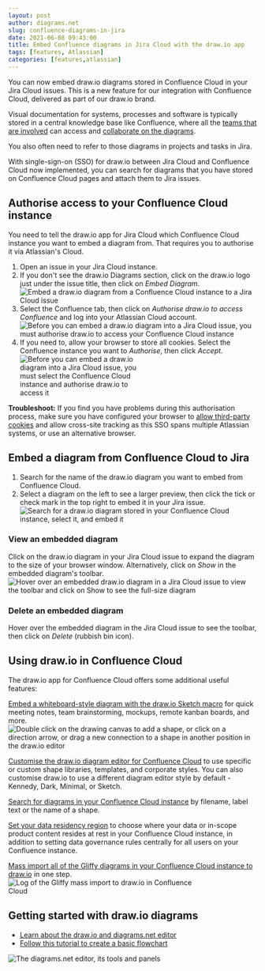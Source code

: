 ```yaml
---
layout: post
author: diagrams.net
slug: confluence-diagrams-in-jira
date: 2021-06-08 09:43:00
title: Embed Confluence diagrams in Jira Cloud with the draw.io app
tags: [features, Atlassian]
categories: [features,atlassian]
---
```


You can now embed draw.io diagrams stored in Confluence Cloud in your Jira Cloud issues. This is a new feature for our integration with Confluence Cloud, delivered as part of our draw.io brand.

Visual documentation for systems, processes and software is typically stored in a central knowledge base like Confluence, where all the [teams that are involved](/blog/team-diagramming.html) can access and [collaborate on the diagrams](/blog/collaborative-editing-confluence-cloud.html). 

You also often need to refer to those diagrams in projects and tasks in Jira.

With single-sign-on (SSO) for draw.io between Jira Cloud and Confluence Cloud now implemented, you can search for diagrams that you have stored on Confluence Cloud pages and attach them to Jira issues. 

## Authorise access to your Confluence Cloud instance

You need to tell the draw.io app for Jira Cloud which Confluence Cloud instance you want to embed a diagram from. That requires you to authorise it via Atlassian's Cloud. 

1. Open an issue in your Jira Cloud instance. 
2. If you don't see the draw.io Diagrams section, click on the draw.io logo just under the issue title, then click on _Embed Diagram_.
<br /><img src="/assets/img/blog/drawio-jira-embed-diagram.png" style="width=100%;max-width:600px;height:auto;" alt="Embed a draw.io diagram from a Confluence Cloud instance to a Jira Cloud issue">
3. Select the Confluence tab, then click on _Authorise draw.io to access Confluence_ and log into your Atlassian Cloud account. 
<br /><img src="/assets/img/blog/drawio-jira-authorise-confluence.png" style="width=100%;max-width:600px;height:auto;" alt="Before you can embed a draw.io diagram into a Jira Cloud issue, you must authorise draw.io to access your Confluence Cloud instance">
4. If you need to, allow your browser to store all cookies. Select the Confluence instance you want to _Authorise_, then click _Accept_.
<br /><img src="/assets/img/blog/drawio-jira-authorise-confluence-instance.png" style="width=100%;max-width:250px;height:auto;" alt="Before you can embed a draw.io diagram into a Jira Cloud issue, you must select the Confluence Cloud instance and authorise draw.io to access it">

**Troubleshoot:** If you find you have problems during this authorisation process, make sure you have configured your browser to [allow third-party cookies](/doc/faq/enable-third-party-cookies.html) and allow cross-site tracking as this SSO spans multiple Atlassian systems, or use an alternative browser.

## Embed a diagram from Confluence Cloud to Jira 

1. Search for the name of the draw.io diagram you want to embed from Confluence Cloud.
2. Select a diagram on the left to see a larger preview, then click the tick or check mark in the top right to embed it in your Jira issue. 
<br /><img src="/assets/img/blog/drawio-jira-search-diagram-confluence.png" style="width=100%;max-width:600px;height:auto;" alt="Search for a draw.io diagram stored in your Confluence Cloud instance, select it, and embed it">

### View an embedded diagram

Click on the draw.io diagram in your Jira Cloud issue to expand the diagram to the size of your browser window. Alternatively, click on _Show_ in the embedded diagram's toolbar.
<br /><img src="/assets/img/blog/drawio-jira-show-diagram.png" style="width=100%;max-width:600px;height:auto;" alt="Hover over an embedded draw.io diagram in a Jira Cloud issue to view the toolbar and click on Show to see the full-size diagram">

### Delete an embedded diagram

Hover over the embedded diagram in the Jira Cloud issue to see the toolbar, then click on _Delete_ (rubbish bin icon).

## Using draw.io in Confluence Cloud

The draw.io app for Confluence Cloud offers some additional useful features:

[Embed a whiteboard-style diagram with the draw.io Sketch macro](/blog/drawio-sketch-macro.html) for quick meeting notes, team brainstorming, mockups, remote kanban boards, and more.
<br /><img src="/assets/img/blog/sketch-ui-add-shapes.gif" style="width=100%;max-width:500px;height:auto;" alt="Double click on the drawing canvas to add a shape, or click on a direction arrow, or drag a new connection to a shape in another position in the draw.io editor">

[Customise the draw.io diagram editor for Confluence Cloud](/doc/faq/drawio-confluence-cloud.html) to use specific or custom shape libraries, templates, and corporate styles. You can also customise draw.io to use a different diagram editor style by default - Kennedy, Dark, Minimal, or Sketch.

[Search for diagrams in your Confluence Cloud instance](/blog/confluence-diagram-search.html) by filename, label text or the name of a shape.

[Set your data residency region](/blog/data-governance-lockdown.html) to choose where your data or in-scope product content resides at rest in your Confluence Cloud instance, in addition to setting data governance rules centrally for all users on your Confluence instance.

[Mass import all of the Gliffy diagrams in your Confluence Cloud instance to draw.io](/doc/faq/mass-import-gliffy-confluence-cloud.html) in one step.
<br /><img src="/assets/img/blog/confluence-cloud-gliffy-import-log.png" style="width=100%;max-width:400px;height:auto;" alt="Log of the Gliffy mass import to draw.io in Confluence Cloud">

## Getting started with draw.io diagrams

* [Learn about the draw.io and diagrams.net editor](/doc/getting-started-editor.html)
* [Follow this tutorial to create a basic flowchart](/doc/getting-started-basic-flow-chart.html)

<img src="/assets/img/blog/interface-introduction.png" style="max-width:100%;height:auto;" alt="The diagrams.net editor, its tools and panels">
